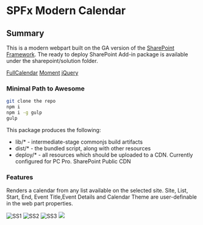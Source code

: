 # SPFx Modern Calendar
## Summary
This is a modern webpart built on the GA version of the [SharePoint Framework](https://dev.office.com/sharepoint/docs/spfx/sharepoint-framework-overview).  The ready to deploy SharePoint Add-in package is available under the sharepoint/solution folder.

[FullCalendar](https://github.com/fullcalendar/fullcalendar)
[Moment](https://github.com/moment/moment)
[jQuery](https://github.com/jquery/jquery)

### Minimal Path to Awesome

```bash
git clone the repo
npm i
npm i -g gulp
gulp
```

This package produces the following:

* lib/* - intermediate-stage commonjs build artifacts
* dist/* - the bundled script, along with other resources
* deploy/* - all resources which should be uploaded to a CDN. Currently configured for PC Pro. SharePoint Public CDN

### Features
Renders a calendar from any list available on the selected site.  Site, List, Start, End, Event Title,Event Details and Calendar Theme are user-definable in the web part properties.


![SS1](https://cloud.githubusercontent.com/assets/13068139/23584809/14c4333e-0121-11e7-9bf1-3117651222d3.png)
![SS2](https://cloud.githubusercontent.com/assets/13068139/23584808/14c3ec26-0121-11e7-8be8-65fbcca32b62.png)
![SS3](https://cloud.githubusercontent.com/assets/13068139/23584807/14b88f34-0121-11e7-8c91-56ecff9343e1.png)
![](https://telemetry.sharepointpnp.com/sp-dev-fx-webparts/samples/js-modern-calendar)
